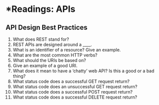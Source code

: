 # *Readings: APIs

## API Design Best Practices

1. What does REST stand for?
2. REST APIs are designed around a ____.
3. What is an identifier of a resource? Give an example.
4. What are the most common HTTP verbs?
5. What should the URIs be based on?
6. Give an example of a good URI.
7. What does it mean to have a ‘chatty’ web API? Is this a good or a bad thing?
8. What status code does a successful GET request return?
9. What status code does an unsuccessful GET request return?
10. What status code does a successful POST request return?
11. What status code does a successful DELETE request return?
